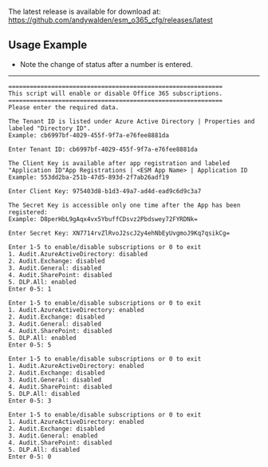 The latest release is available for download at: https://github.com/andywalden/esm_o365_cfg/releases/latest

Usage Example 
----------------------------------------------------
- Note the change of status after a number is entered.
******************************************************

    ============================================================
    This script will enable or disable Office 365 subscriptions.
    ============================================================
    Please enter the required data.

    The Tenant ID is listed under Azure Active Directory | Properties and labeled "Directory ID".
    Example: cb6997bf-4029-455f-9f7a-e76fee8881da

    Enter Tenant ID: cb6997bf-4029-455f-9f7a-e76fee8881da

    The Client Key is available after app registration and labeled "Application ID"App Registrations | <ESM App Name> | Application ID
    Example: 553dd2ba-251b-47d5-893d-2f7ab26adf19

    Enter Client Key: 975403d8-b1d3-49a7-ad4d-ead9c6d9c3a7

    The Secret Key is accessible only one time after the App has been registered:
    Example: D8perHbL9gAqx4vx5YbuffCDsvz2Pbdswey72FYRDNk=

    Enter Secret Key: XN7714rvZlRvoJ2scJ2y4ehNbEyUvgmoJ9Kq7qsikCg=

    Enter 1-5 to enable/disable subscriptions or 0 to exit
    1. Audit.AzureActiveDirectory: disabled
    2. Audit.Exchange: disabled
    3. Audit.General: disabled
    4. Audit.SharePoint: disabled
    5. DLP.All: enabled
    Enter 0-5: 1

    Enter 1-5 to enable/disable subscriptions or 0 to exit
    1. Audit.AzureActiveDirectory: enabled
    2. Audit.Exchange: disabled
    3. Audit.General: disabled
    4. Audit.SharePoint: disabled
    5. DLP.All: enabled
    Enter 0-5: 5

    Enter 1-5 to enable/disable subscriptions or 0 to exit
    1. Audit.AzureActiveDirectory: enabled
    2. Audit.Exchange: disabled
    3. Audit.General: disabled
    4. Audit.SharePoint: disabled
    5. DLP.All: disabled
    Enter 0-5: 3

    Enter 1-5 to enable/disable subscriptions or 0 to exit
    1. Audit.AzureActiveDirectory: enabled
    2. Audit.Exchange: disabled
    3. Audit.General: enabled
    4. Audit.SharePoint: disabled
    5. DLP.All: disabled
    Enter 0-5: 0
